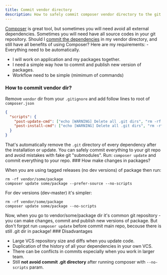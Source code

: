 ```yaml
---
title: Commit vendor directory
description: How to safely commit composer vendor directory to the git repository.
---
```


[Composer](http://getcomposer.org/) is great tool, but sometimes you will need avoid all external dependencies.
Sometimes you will need have all source codes in your git repository. Should I [ commit the dependencies](http://getcomposer.org/doc/faqs/should-i-commit-the-dependencies-in-my-vendor-directory.md)
in my vendor directory, and still have all benefits of using Composer? Here are my requirements: -
Everything need to be automatically.

- I will work on application and my packages together.
- I need a simple way how to commit and publish new version of packages.
- Workflow need to be simple (mimimum of commands)

### How to commit vendor dir?

Remove `vendor` dir from your `.gitignore` and add follow lines to root of `composer.json`

```json
{
  "scripts": {
    "post-update-cmd": ["echo [WARNING] Delete all .git dirs", "rm -rf vendor/**/**/.git"],
    "post-install-cmd": ["echo [WARNING] Delete all .git dirs", "rm -rf vendor/**/**/.git"]
  }
}
```

That's automatically remove the `.git` directory of every dependency after the installation or update.
You can safely commit everything to your git repo and avoid mistakes with fake
git "submodules". Run: `composer update` and commit everything to your repo. ### How make changes in packages?

When you are using tagged releases (no dev versions) of package then run:

```shell
rm -rf vendor/some/package
composer update some/package --prefer-source --no-scripts
```

For dev versions (dev-master) it's simpler:

```shell
rm -rf vendor/some/package
composer update some/package --no-scripts
```

Now, when you go to vendor/some/package dir it's common git repository - you can make changes,
commit and publish new versions of package. But don't forgot run `composer update`
before commit main repo, becouse there is still .git dir in package! ### Disadvantages

- Large VCS repository size and diffs when you update code.
- Duplication of the history of all your dependencies in your own VCS.
- There can be conflicts in commits especially when you work in larger team.
- Still **not avoid commit .git directory** after running composer with `--no-scripts` param.